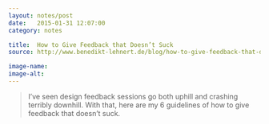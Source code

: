 ```yaml
---
layout: notes/post
date:   2015-01-31 12:07:00
category: notes

title:  How to Give Feedback that Doesn’t Suck
source: http://www.benedikt-lehnert.de/blog/how-to-give-feedback-that-doesnt-suck

image-name: 
image-alt:
---
```


> I’ve seen design feedback sessions go both uphill and crashing terribly downhill. With that, here are my 6 guidelines of how to give feedback that doesn’t suck.